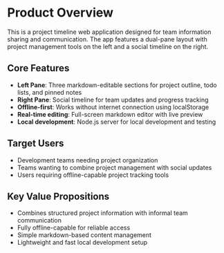 # Product Overview

This is a project timeline web application designed for team information sharing and communication. The app features a dual-pane layout with project management tools on the left and a social timeline on the right.

## Core Features

- **Left Pane**: Three markdown-editable sections for project outline, todo lists, and pinned notes
- **Right Pane**: Social timeline for team updates and progress tracking
- **Offline-first**: Works without internet connection using localStorage
- **Real-time editing**: Full-screen markdown editor with live preview
- **Local development**: Node.js server for local development and testing

## Target Users

- Development teams needing project organization
- Teams wanting to combine project management with social updates
- Users requiring offline-capable project tracking tools

## Key Value Propositions

- Combines structured project information with informal team communication
- Fully offline-capable for reliable access
- Simple markdown-based content management
- Lightweight and fast local development setup